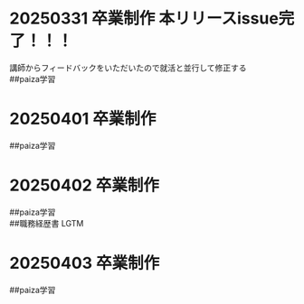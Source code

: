 # 20250331 卒業制作 本リリースissue完了！！！<br>
講師からフィードバックをいただいたので就活と並行して修正する<br>
##paiza学習<br>

# 20250401 卒業制作<br>
##paiza学習<br>

# 20250402 卒業制作<br>
##paiza学習<br>
##職務経歴書 LGTM<br>

# 20250403 卒業制作<br>
##paiza学習<br>